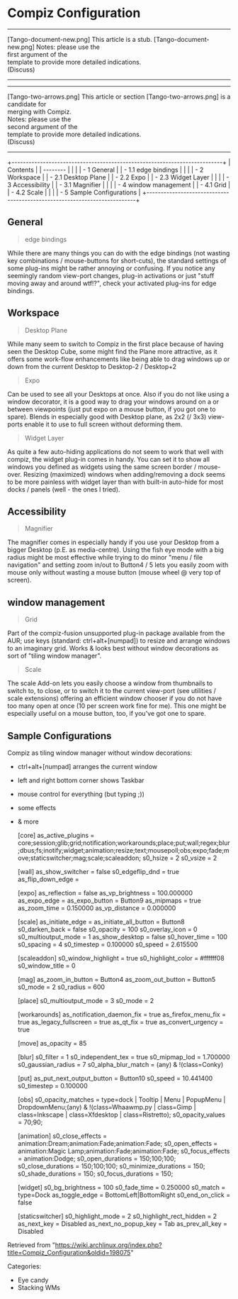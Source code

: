 Compiz Configuration
====================

  ------------------------ ------------------------ ------------------------
  [Tango-document-new.png] This article is a stub.  [Tango-document-new.png]
                           Notes: please use the    
                           first argument of the    
                           template to provide more 
                           detailed indications.    
                           (Discuss)                
  ------------------------ ------------------------ ------------------------

  ------------------------ ------------------------ ------------------------
  [Tango-two-arrows.png]   This article or section  [Tango-two-arrows.png]
                           is a candidate for       
                           merging with Compiz.     
                           Notes: please use the    
                           second argument of the   
                           template to provide more 
                           detailed indications.    
                           (Discuss)                
  ------------------------ ------------------------ ------------------------

+--------------------------------------------------------------------------+
| Contents                                                                 |
| --------                                                                 |
|                                                                          |
| -   1 General                                                            |
|     -   1.1 edge bindings                                                |
|                                                                          |
| -   2 Workspace                                                          |
|     -   2.1 Desktop Plane                                                |
|     -   2.2 Expo                                                         |
|     -   2.3 Widget Layer                                                 |
|                                                                          |
| -   3 Accessibility                                                      |
|     -   3.1 Magnifier                                                    |
|                                                                          |
| -   4 window management                                                  |
|     -   4.1 Grid                                                         |
|     -   4.2 Scale                                                        |
|                                                                          |
| -   5 Sample Configurations                                              |
+--------------------------------------------------------------------------+

General
-------

> edge bindings

While there are many things you can do with the edge bindings (not
wasting key combinations / mouse-buttons for short-cuts), the standard
settings of some plug-ins might be rather annoying or confusing. If you
notice any seemingly random view-port changes, plug-in activations or
just "stuff moving away and around wtf!?", check your activated plug-ins
for edge bindings.

Workspace
---------

> Desktop Plane

While many seem to switch to Compiz in the first place because of having
seen the Desktop Cube, some might find the Plane more attractive, as it
offers some work-flow enhancements like being able to drag windows up or
down from the current Desktop to Desktop-2 / Desktop+2

> Expo

Can be used to see all your Desktops at once. Also if you do not like
using a window decorator, it is a good way to drag your windows around
on a or between viewpoints (just put expo on a mouse button, if you got
one to spare). Blends in especially good with Desktop plane, as 2x2 (/
3x3) view-ports enable it to use to full screen without deforming them.

  

> Widget Layer

As quite a few auto-hiding applications do not seem to work that well
with compiz, the widget plug-in comes in handy. You can set it to show
all windows you defined as widgets using the same screen border /
mouse-over. Resizing (maximized) windows when adding/removing a dock
seems to be more painless with widget layer than with built-in auto-hide
for most docks / panels (well - the ones I tried).

Accessibility
-------------

> Magnifier

The magnifier comes in especially handy if you use your Desktop from a
bigger Desktop (p.E. as media-centre). Using the fish eye mode with a
big radius might be most effective while trying to do minor "menu / file
navigation" and setting zoom in/out to <TopEdge>Button4 / 5 lets you
easily zoom with mouse only without wasting a mouse button (mouse wheel
@ very top of screen).

window management
-----------------

> Grid

Part of the compiz-fusion unsupported plug-in package available from the
AUR; use keys (standard: ctrl+alt+[numpad]) to resize and arrange
windows to an imaginary grid. Works & looks best without window
decorations as sort of "tiling window manager".

> Scale

The scale Add-on lets you easily choose a window from thumbnails to
switch to, to close, or to switch it to the current view-port (see
utilities / scale extensions) offering an efficient window chooser if
you do not have too many open at once (10 per screen work fine for me).
This one might be especially useful on a mouse button, too, if you've
got one to spare.

Sample Configurations
---------------------

Compiz as tiling window manager without window decorations:

-   ctrl+alt+[numpad] arranges the current window
-   left and right bottom corner shows Taskbar
-   mouse control for everything (but typing ;))
-   some effects
-   & more

    [core]
    as_active_plugins = core;session;glib;grid;notification;workarounds;place;put;wall;regex;blur;dbus;fs;inotify;widget;animation;resize;text;mousepoll;obs;expo;fade;move;staticswitcher;mag;scale;scaleaddon;
    s0_hsize = 2
    s0_vsize = 2

    [wall]
    as_show_switcher = false
    s0_edgeflip_dnd = true
    as_flip_down_edge = 

    [expo]
    as_reflection = false
    as_vp_brightness = 100.000000
    as_expo_edge = 
    as_expo_button = Button9
    as_mipmaps = true
    as_zoom_time = 0.150000
    as_vp_distance = 0.000000

    [scale]
    as_initiate_edge = 
    as_initiate_all_button = Button8
    s0_darken_back = false
    s0_opacity = 100
    s0_overlay_icon = 0
    s0_multioutput_mode = 1
    as_show_desktop = false
    s0_hover_time = 100
    s0_spacing = 4
    s0_timestep = 0.100000
    s0_speed = 2.615500

    [scaleaddon]
    s0_window_highlight = true
    s0_highlight_color = #ffffff08
    s0_window_title = 0

    [mag]
    as_zoom_in_button = <TopEdge>Button4
    as_zoom_out_button = <TopEdge>Button5
    s0_mode = 2
    s0_radius = 600

    [place]
    s0_multioutput_mode = 3
    s0_mode = 2

    [workarounds]
    as_notification_daemon_fix = true
    as_firefox_menu_fix = true
    as_legacy_fullscreen = true
    as_qt_fix = true
    as_convert_urgency = true

    [move]
    as_opacity = 85 

    [blur]
    s0_filter = 1
    s0_independent_tex = true
    s0_mipmap_lod = 1.700000
    s0_gaussian_radius = 7
    s0_alpha_blur_match = (any) & !(class=Conky)

    [put]
    as_put_next_output_button = Button10
    s0_speed = 10.441400
    s0_timestep = 0.100000 

    [obs]
    s0_opacity_matches = type=dock | Tooltip | Menu | PopupMenu | DropdownMenu;(any) & !(class=Whaawmp.py | class=Gimp | class=Inkscape | class=Xfdesktop | class=Ristretto);
    s0_opacity_values = 70;90;

    [animation]
    s0_close_effects = animation:Dream;animation:Fade;animation:Fade;
    s0_open_effects = animation:Magic Lamp;animation:Fade;animation:Fade;
    s0_focus_effects = animation:Dodge;
    s0_open_durations = 150;100;100;
    s0_close_durations = 150;100;100;
    s0_minimize_durations = 150;
    s0_shade_durations = 150;
    s0_focus_durations = 150;

    [widget]
    s0_bg_brightness = 100
    s0_fade_time = 0.250000
    s0_match = type=Dock
    as_toggle_edge = BottomLeft|BottomRight
    s0_end_on_click = false

    [staticswitcher]
    s0_highlight_mode = 2
    s0_highlight_rect_hidden = 2
    as_next_key = Disabled
    as_next_no_popup_key = <Alt>Tab
    as_prev_all_key = Disabled

Retrieved from
"https://wiki.archlinux.org/index.php?title=Compiz_Configuration&oldid=198075"

Categories:

-   Eye candy
-   Stacking WMs
